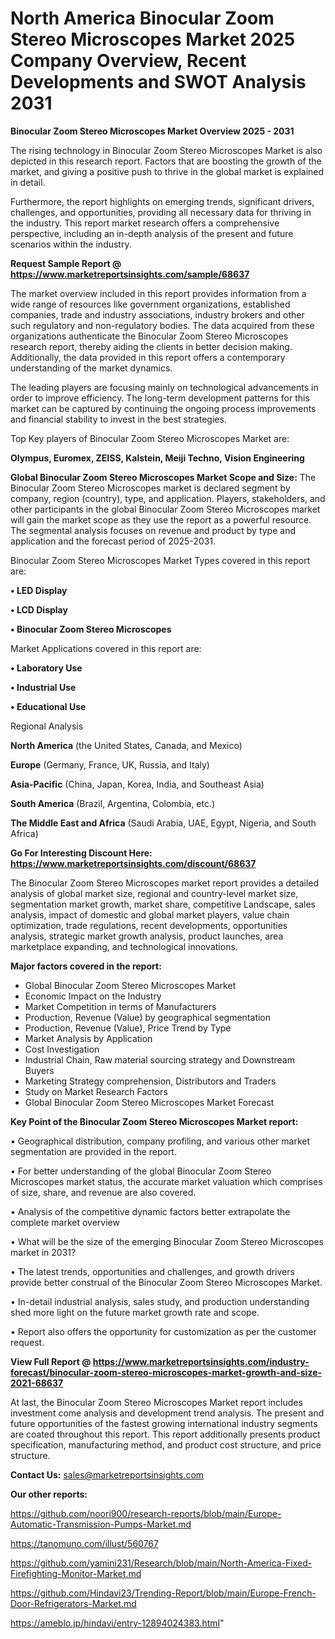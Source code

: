 # North America Binocular Zoom Stereo Microscopes Market 2025 Company Overview, Recent Developments and SWOT Analysis 2031

<Strong> Binocular Zoom Stereo Microscopes Market Overview 2025 - 2031</strong>

The rising technology in Binocular Zoom Stereo Microscopes Market is also depicted in this research report. Factors that are boosting the growth of the market, and giving a positive push to thrive in the global market is explained in detail.

Furthermore, the report highlights on emerging trends, significant drivers, challenges, and opportunities, providing all necessary data for thriving in the industry. This report market research offers a comprehensive perspective, including an in-depth analysis of the present and future scenarios within the industry.

<strong>Request Sample Report @ <a href=https://www.marketreportsinsights.com/sample/68637>https://www.marketreportsinsights.com/sample/68637</a></strong>

The market overview included in this report provides information from a wide range of resources like government organizations, established companies, trade and industry associations, industry brokers and other such regulatory and non-regulatory bodies. The data acquired from these organizations authenticate the Binocular Zoom Stereo Microscopes research report, thereby aiding the clients in better decision making. Additionally, the data provided in this report offers a contemporary understanding of the market dynamics.

The leading players are focusing mainly on technological advancements in order to improve efficiency. The long-term development patterns for this market can be captured by continuing the ongoing process improvements and financial stability to invest in the best strategies.

Top Key players of Binocular Zoom Stereo Microscopes Market are:

<strong>Olympus, Euromex, ZEISS, Kalstein, Meiji Techno, Vision Engineering</strong>

<strong><b>Global Binocular Zoom Stereo Microscopes Market Scope and Size:</b></strong>
The Binocular Zoom Stereo Microscopes market is declared segment by company, region (country), type, and application. Players, stakeholders, and other participants in the global Binocular Zoom Stereo Microscopes market will gain the market scope as they use the report as a powerful resource. The segmental analysis focuses on revenue and product by type and application and the forecast period of 2025-2031.

Binocular Zoom Stereo Microscopes Market Types covered in this report are:

<strong>• LED Display

• LCD Display

• Binocular Zoom Stereo Microscopes</strong>

Market Applications covered in this report are:

<strong>• Laboratory Use

• Industrial Use

• Educational Use</strong> 

Regional Analysis

<strong>North America</strong> (the United States, Canada, and Mexico)

<strong>Europe</strong> (Germany, France, UK, Russia, and Italy)

<strong>Asia-Pacific</strong> (China, Japan, Korea, India, and Southeast Asia)

<strong>South America</strong> (Brazil, Argentina, Colombia, etc.)

<strong>The Middle East and Africa</strong> (Saudi Arabia, UAE, Egypt, Nigeria, and South Africa)

<strong>Go For Interesting Discount Here: <a href=https://www.marketreportsinsights.com/discount/68637>https://www.marketreportsinsights.com/discount/68637</a></strong>

The Binocular Zoom Stereo Microscopes market report provides a detailed analysis of global market size, regional and country-level market size, segmentation market growth, market share, competitive Landscape, sales analysis, impact of domestic and global market players, value chain optimization, trade regulations, recent developments, opportunities analysis, strategic market growth analysis, product launches, area marketplace expanding, and technological innovations.

<strong><b>Major factors covered in the report:</b></strong>
<ul>
  <li>Global Binocular Zoom Stereo Microscopes Market </li>
  <li>Economic Impact on the Industry</li>
  <li>Market Competition in terms of Manufacturers</li>
  <li>Production, Revenue (Value) by geographical segmentation</li>
  <li>Production, Revenue (Value), Price Trend by Type</li>
  <li>Market Analysis by Application</li>
  <li>Cost Investigation</li>
  <li>Industrial Chain, Raw material sourcing strategy and Downstream Buyers</li>
  <li>Marketing Strategy comprehension, Distributors and Traders</li>
  <li>Study on Market Research Factors</li>
  <li>Global Binocular Zoom Stereo Microscopes Market Forecast</li>
</ul>

<strong><b>Key Point of the Binocular Zoom Stereo Microscopes Market report:</b></strong>

• Geographical distribution, company profiling, and various other market segmentation are provided in the report.

• For better understanding of the global Binocular Zoom Stereo Microscopes market status, the accurate market valuation which comprises of size, share, and revenue are also covered.

• Analysis of the competitive dynamic factors better extrapolate the complete market overview

• What will be the size of the emerging Binocular Zoom Stereo Microscopes market in 2031?

• The latest trends, opportunities and challenges, and growth drivers provide better construal of the Binocular Zoom Stereo Microscopes Market.

• In-detail industrial analysis, sales study, and production understanding shed more light on the future market growth rate and scope.

• Report also offers the opportunity for customization as per the customer request.

<strong><b>View Full Report @ <a href=https://www.marketreportsinsights.com/industry-forecast/binocular-zoom-stereo-microscopes-market-growth-and-size-2021-68637>https://www.marketreportsinsights.com/industry-forecast/binocular-zoom-stereo-microscopes-market-growth-and-size-2021-68637</a></b></strong>


At last, the Binocular Zoom Stereo Microscopes Market report includes investment come analysis and development trend analysis. The present and future opportunities of the fastest growing international industry segments are coated throughout this report. This report additionally presents product specification, manufacturing method, and product cost structure, and price structure.

<strong>Contact Us:</strong>
sales@marketreportsinsights.com

<strong>Our other reports:</strong>

<a href=https://github.com/noori900/research-reports/blob/main/Europe-Automatic-Transmission-Pumps-Market.md>https://github.com/noori900/research-reports/blob/main/Europe-Automatic-Transmission-Pumps-Market.md</a>

<a href=https://tanomuno.com/illust/560767>https://tanomuno.com/illust/560767</a>

<a href=https://github.com/yamini231/Research/blob/main/North-America-Fixed-Firefighting-Monitor-Market.md>https://github.com/yamini231/Research/blob/main/North-America-Fixed-Firefighting-Monitor-Market.md</a>

<a href=https://github.com/Hindavi23/Trending-Report/blob/main/Europe-French-Door-Refrigerators-Market.md>https://github.com/Hindavi23/Trending-Report/blob/main/Europe-French-Door-Refrigerators-Market.md</a>

<a href=https://ameblo.jp/hindavi/entry-12894024383.html>https://ameblo.jp/hindavi/entry-12894024383.html</a>"
